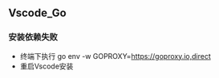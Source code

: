 <!--
 * @Author: Outsider
 * @Date: 2022-01-15 23:28:05
 * @LastEditors: Outsider
 * @LastEditTime: 2022-01-15 23:31:22
 * @Description: In User Settings Edit
 * @FilePath: \Notes\Solutions\Go\Vscode.md
-->

## Vscode_Go

### 安装依赖失败
- 终端下执行 go env -w GOPROXY=https://goproxy.io,direct
- 重启Vscode安装
